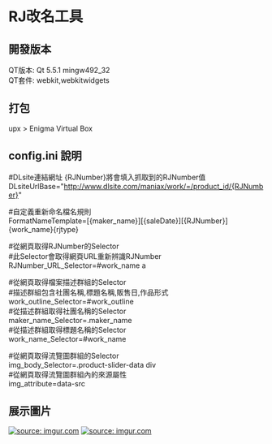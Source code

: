 RJ改名工具
=====

## 開發版本
QT版本: Qt 5.5.1 mingw492_32     
QT套件: webkit,webkitwidgets     

## 打包
upx > Enigma Virtual Box     

## config.ini 說明
#DLsite連結網址 {RJNumber}將會填入抓取到的RJNumber值     
DLsiteUrlBase="http://www.dlsite.com/maniax/work/=/product_id/{RJNumber}"     

#自定義重新命名檔名規則     
FormatNameTemplate=[{maker_name}][{saleDate}][{RJNumber}]{work_name}{rjtype}     

#從網頁取得RJNumber的Selector     
#此Selector會取得網頁URL重新辨識RJNumber     
RJNumber_URL_Selector=#work_name a     


#從網頁取得檔案描述群組的Selector     
#描述群組包含社團名稱,標題名稱,販售日,作品形式     
work_outline_Selector=#work_outline     
#從描述群組取得社團名稱的Selector     
maker_name_Selector=.maker_name     
#從描述群組取得標題名稱的Selector     
work_name_Selector=#work_name     


#從網頁取得流覽圖群組的Selector     
img_body_Selector=.product-slider-data div     
#從網頁取得流覽圖群組內的來源屬性     
img_attribute=data-src     


## 展示圖片
<a href="http://imgur.com/VKX2HeZ"><img src="http://i.imgur.com/VKX2HeZ.png" title="source: imgur.com" /></a>
<a href="http://imgur.com/Q7JqYBJ"><img src="http://i.imgur.com/Q7JqYBJ.png" title="source: imgur.com" /></a>
